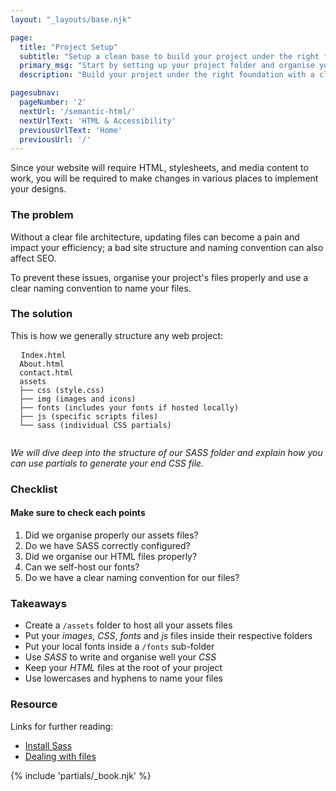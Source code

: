 ```yaml
---
layout: "_layouts/base.njk" 

page:
  title: "Project Setup"
  subtitle: "Setup a clean base to build your project under the right foundation"
  primary_msg: "Start by setting up your project folder and organise your files following a clear structure to work efficiently."
  description: "Build your project under the right foundation with a clear file architecture, HTML, JS, CSS and other assetsto gain efficiency and performance."

pagesubnav:
  pageNumber: '2'
  nextUrl: '/semantic-html/'
  nextUrlText: 'HTML & Accessibility'
  previousUrlText: 'Home'
  previousUrl: '/'
---
```


Since your website will require HTML, stylesheets, and media content to work, you will be required to make changes in various places to implement your designs.

### The problem

Without a clear file architecture, updating files can become a pain and impact your efficiency; a bad site structure and naming convention can also affect SEO.

To prevent these issues, organise your project's files properly and use a clear naming convention to name your files.

### The solution

This is how we generally structure any web project:

<pre class="code-block">
  <code>Index.html
  About.html
  contact.html      
  assets
  ├── css (style.css)
  ├── img (images and icons) 
  ├── fonts (includes your fonts if hosted locally)
  ├── js (specific scripts files)
  └── sass (individual CSS partials)
  </code>
</pre>

_We will dive deep into the structure of our SASS folder and explain how you can use partials to generate your end CSS file._

### Checklist

#### Make sure to check each points
 
 <ol class="[ special-list ][ special-list--checklist bg-white-color ]">
    <li>Did we organise properly our assets files?</li>
    <li>Do we have SASS correctly configured?</li>
    <li>Did we organise our HTML files properly?</li>
    <li>Can we self-host our fonts?</li>
    <li>Do we have a clear naming convention for our files?</li>
</ol>

<h3>Takeaways</h3>

*   Create a `/assets` folder to host all your assets files
*   Put your _images_, _CSS_, _fonts_ and _js_ files inside their respective folders
*   Put your local fonts inside a `/fonts` sub-folder
*   Use _SASS_ to write and organise well your _CSS_
*   Keep your _HTML_ files at the root of your project
*   Use lowercases and hyphens to name your files

<section class="[ resources ][ grid--4-5 grid ]" data-gap="gap">
          <div class="[ resources__links ][ flow ]">
            <h3>Resource</h3>
            <p>Links for further reading:</p>
            <ul class="content-list">
              <li><a href="https://sass-lang.com/install">Install Sass</a></li>
              <li><a href="https://developer.mozilla.org/en-US/docs/Learn/Getting_started_with_the_web/Dealing_with_files">Dealing with files</a></li>
            </ul>
        </div>
            {% include 'partials/_book.njk' %}
      </section>